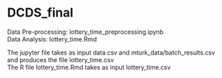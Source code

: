 # DCDS_final

Data Pre-processing: lottery_time_preprocessing.ipynb <br>
Data Analysis: lottery_time.Rmd<br>

The jupyter file takes as input data.csv and mturk_data/batch_results.csv and produces the file lottery_time.csv<br>
The R file lottery_time.Rmd takes as input lottery_time.csv
